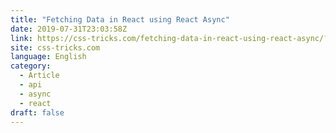 ```yaml
---
title: "Fetching Data in React using React Async"
date: 2019-07-31T23:03:58Z
link: https://css-tricks.com/fetching-data-in-react-using-react-async/?utm_medium=RSS&utm_source=news.12bit.vn
site: css-tricks.com
language: English
category:
  - Article
  - api
  - async
  - react
draft: false
---
```

